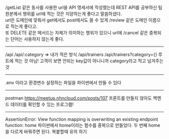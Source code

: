/getList 같은 동사를 사용한 url을 API 명세서에 작성했는데 REST API를 공부하신 팀원분께서 행위를 url에 적는 것은 지양하는게 좋다고 말씀하셨다.   
url은 도메인에 맞춰서 get에서도 post에서도 쓸 수 있게 /review 같은 도메인 이름으로 적는게 좋다고.   
또 DELETE 같은 메서드는 자체가 의미하는 행위가 있으니 url에 /cancel 같은 중복되는 단어는 사용하지 않는게 좋다.   
   
---
   
/api /api/:category => 내가 적은 방식
/api/trainers
/api/trainers?category={}
루트에 적는 것 아님! 고객이 보면 안되는 key값이 아니니까 category라고 적고 넘겨주는 것

---

.env 이라고 환경변수 설정하는 파일을 파이썬에서 만들 수 있다


---

postman
https://meetup.nhncloud.com/posts/107
프론트를 만들지 않아도 백엔드 데이터를 확인할 수 있는 프로그램!

---

AssertionError: View function mapping is overwriting an existing endpoint function: home
파이썬에서 home이라는 함수를 중복으로 만들었다. 두 번째 home을 다르게 바꿔주면 된다. 복붙할때 유의 하기
